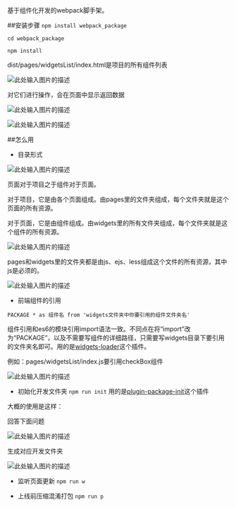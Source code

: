 基于组件化开发的webpack脚手架。

##安装步骤
```npm install webpack_package```

```cd webpack_package```

```npm install```

dist/pages/widgetsList/index.html是项目的所有组件列表

![此处输入图片的描述][1]


对它们进行操作，会在页面中显示返回数据

![此处输入图片的描述][2]

![此处输入图片的描述][3]


##怎么用
- 目录形式

![此处输入图片的描述][4]

页面对于项目之于组件对于页面。

对于项目，它是由各个页面组成。由pages里的文件夹组成，每个文件夹就是这个页面的所有资源。

对于页面，它是由组件组成。由widgets里的所有文件夹组成，每个文件夹就是这个组件的所有资源。

![此处输入图片的描述][5]

pages和widgets里的文件夹都是由js、ejs、less组成这个文件的所有资源，其中js是必须的。

![此处输入图片的描述][6]


- 前端组件的引用

```PACKAGE * as 组件名 from 'widgets文件夹中你要引用的组件文件夹名'```

组件引用和es6的模块引用import语法一致。不同点在将“import”改为“PACKAGE”，以及不需要写组件的详细路径，只需要写widgets目录下要引用的文件夹名即可。用的是[widgets-loader][7]这个插件。

例如：pages/widgetsList/index.js要引用checkBox组件

![此处输入图片的描述][8]


- 初始化开发文件夹
```npm run init```
用的是[plugin-package-init][9]这个插件

大概的使用是这样：

回答下面问题

![此处输入图片的描述][10]

生成对应开发文件夹

![此处输入图片的描述][11]


- 监听页面更新
```npm run w```

- 上线前压缩混淆打包
```npm run p```


  [1]: http://mmbiz.qpic.cn/mmemoticon/PiajxSqBRaELW5PcMUonINIuibjbOA6GTzsvicFCkm3hFCrQNJGn3BLQdojuXmLb1cqHCWXib0kLyzk/0
  [2]: http://mmbiz.qpic.cn/mmemoticon/duc2TvpEgSTzdp7MY9Cf03UJrv08pWQEB0koVibKFayTeeWCpzaNPTp1DupanibfJV/0
  [3]: http://mmbiz.qpic.cn/mmemoticon/duc2TvpEgSSuJ42VMy5ia7v2yCESzcFdDErrZfXLWzBR9Yt8DicYZkIiaA4vMgMpZvRIlEpbfxwLtQ/0
  [4]: http://mmbiz.qpic.cn/mmemoticon/dx4Y70y9XcuicmyVD6blInxRuct7D2K8gGbbJ7tLa5hRS8L07niaV0L6RMjthbqLKE/0
  [5]: http://mmbiz.qpic.cn/mmemoticon/PiajxSqBRaELiaDJicUzQeygtrFkmXRfu9OpzRB1wdhcp96ibXoZ6QMSDmk82DQHpbUG/0
  [6]: http://mmbiz.qpic.cn/mmemoticon/dx4Y70y9XcuDHh8CZHXrgFCiacMibDXmJSmzib9LmsE5iaqlib5jkfEFkicqBO7rsbdBlF/0
  [7]: https://www.npmjs.com/package/widgets-loader
  [8]: http://mmbiz.qpic.cn/mmemoticon/Q3auHgzwzM6FlTK5C4kT0wNxMicekluWicxd5Vq83A7jRic1SV4oSqibJmDoGHdXwLJ9YdFsGdwSicd8/0
  [9]: https://www.npmjs.com/package/plugin-package-init
  [10]: http://mmbiz.qpic.cn/mmemoticon/ajNVdqHZLLCF5N2esKGDeBR8upYQ7NtE2ialY6S2FN4GeumTU48as9TK6YbicG2iczsqZFQxK9Xibno/0
  [11]: http://mmbiz.qpic.cn/mmemoticon/Q3auHgzwzM5ib8KIjTiaRAy0XHBk6B7KV9IibwQLFQ39P0G8ltLsTZ49vu3KesamzKnC6uOy3Pqn8M5BaYq3r1KNA/0